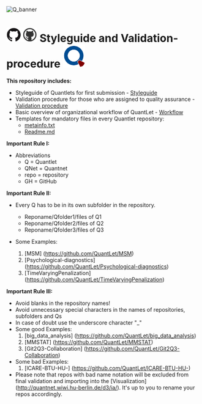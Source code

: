 ![Q_banner](https://github.com/QuantLet/Styleguide-and-Validation-procedure/blob/master/pictures/banner.png)

# <img src="pictures/githublogo.png" width="80" /> **Styleguide and Validation-procedure** ![qlogo](pictures/qloqo.png)

__This repository includes:__
- Styleguide of Quantlets for first submission - [Styleguide](https://github.com/QuantLet/Validation-procedure-and-Styleguide/blob/master/Styleguide.md)
- Validation procedure for those who are assigned to quality assurance - [Validation procedure](https://github.com/QuantLet/Validation-procedure-and-Styleguide/blob/master/Validation_proc_v03.pdf)
- Basic overview of organizational workflow of QuantLet - [Workflow](https://github.com/QuantLet/Styleguide-and-Validation-procedure/blob/master/Transition%20of%20Quantlets%20on%20Github.PNG)
- Templates for mandatory files in every Quantlet repository:
  - [metainfo.txt](https://github.com/QuantLet/Validation-procedure-and-Styleguide/blob/master/TEMPLATE_Metainfo.txt)
  - [Readme.md](https://github.com/QuantLet/Validation-procedure-and-Styleguide/blob/master/TEMPLATE_README.md)

__Important Rule I:__
- Abbreviations
  - Q = Quantlet
  - QNet = Quantnet
  - repo = repository
  - GH = GitHub
  
__Important Rule II:__
- Every Q has to be in its own subfolder in the repository. 
  - Reponame/Qfolder1/files of Q1
  - Reponame/Qfolder2/files of Q2
  - Reponame/Qfolder3/files of Q3
  
- Some Examples:

  1. [MSM] (https://github.com/QuantLet/MSM)
  2. [Psychological-diagnostics] (https://github.com/QuantLet/Psychological-diagnostics)
  3. [TimeVaryingPenalization] (https://github.com/QuantLet/TimeVaryingPenalization)

__Important Rule III:__
- Avoid blanks in the repository names!
- Avoid unnecessary special characters in the names of repositories, subfolders and Qs
- In case of doubt use the underscore character "_"
- Some good Examples:
  1. [big_data_analysis] (https://github.com/QuantLet/big_data_analysis)
  2. [MMSTAT] (https://github.com/QuantLet/MMSTAT)
  3. [Git2Q3-Collaboration] (https://github.com/QuantLet/Git2Q3-Collaboration)
- Some bad Examples:
  1. [lCARE-BTU-HU-] (https://github.com/QuantLet/lCARE-BTU-HU-)
- Please note that repos with bad name notation will be excluded from final validation and importing into the [Visualization] (http://quantnet.wiwi.hu-berlin.de/d3/ia/). It's up to you to rename your repos accordingly.
